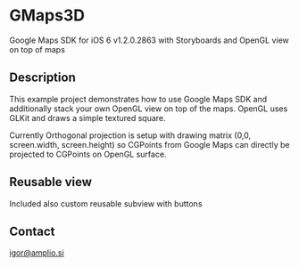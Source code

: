 GMaps3D
=======

Google Maps SDK for iOS 6 v1.2.0.2863 with Storyboards and OpenGL view on top of maps

Description
------------
This example project demonstrates how to use Google Maps SDK and additionally stack your own OpenGL view on top of the maps.
OpenGL uses GLKit and draws a simple textured square.

Currently Orthogonal projection is setup with drawing matrix (0,0, screen.width, screen.height) so CGPoints from Google Maps can directly be projected to CGPoints on OpenGL surface.
 

Reusable view
--------------
Included also custom reusable subview with buttons

Contact
-------
<a href="mailto:igor@amplio.si">igor@amplio.si</a>